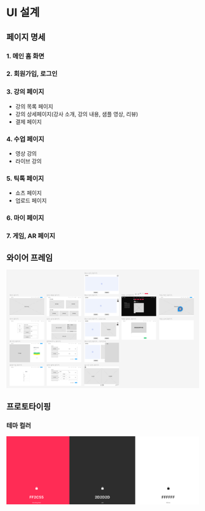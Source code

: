 # UI 설계

## 페이지 명세

### 1. 메인 홈 화면

### 2. 회원가입, 로그인

### 3. 강의 페이지

- 강의 목록 페이지
- 강의 상세페이지(강사 소개, 강의 내용, 샘플 영상, 리뷰)
- 결제 페이지

### 4. 수업 페이지

- 영상 강의
- 라이브 강의

### 5. 틱톡 페이지

- 쇼츠 페이지
- 업로드 페이지

### 6. 마이 페이지

### 7. 게임, AR 페이지

## 와이어 프레임

![.\img\프로토타입.png](.\img\프로토타입.png)

## 프로토타이핑

### 테마 컬러

![.\img\테마컬러.png](.\img\테마컬러.png)
